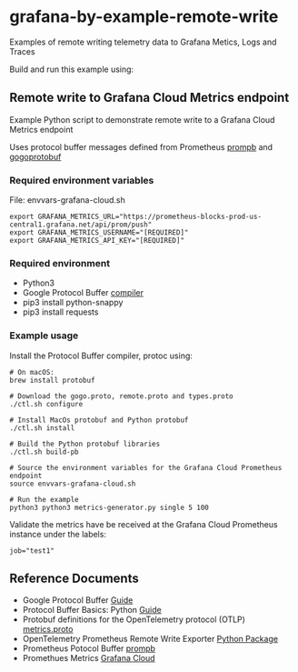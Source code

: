 # grafana-by-example-remote-write
Examples of remote writing telemetry data to Grafana Metics, Logs and Traces

Build and run this example using:

## Remote write to Grafana Cloud Metrics endpoint
Example Python script to demonstrate remote write to a Grafana Cloud Metrics endpoint

Uses protocol buffer messages defined from Prometheus [prompb](https://github.com/prometheus/prometheus/tree/main/prompb) and [gogoprotobuf](https://github.com/gogo/protobuf/tree/master/gogoproto)

### Required environment variables

File: envvars-grafana-cloud.sh

```
export GRAFANA_METRICS_URL="https://prometheus-blocks-prod-us-central1.grafana.net/api/prom/push"
export GRAFANA_METRICS_USERNAME="[REQUIRED]"
export GRAFANA_METRICS_API_KEY="[REQUIRED]"
```

### Required environment

- Python3
- Google Protocol Buffer [compiler](https://developers.google.com/protocol-buffers)
- pip3 install python-snappy
- pip3 install requests

### Example usage

Install the Protocol Buffer compiler, protoc using:
```
# On macOS:
brew install protobuf
```

```
# Download the gogo.proto, remote.proto and types.proto
./ctl.sh configure

# Install MacOs protobuf and Python protobuf
./ctl.sh install

# Build the Python protobuf libraries
./ctl.sh build-pb

# Source the environment variables for the Grafana Cloud Prometheus endpoint
source envvars-grafana-cloud.sh

# Run the example
python3 python3 metrics-generator.py single 5 100

```
Validate the metrics have be received at the Grafana Cloud Prometheus instance under the labels:
```
job="test1"
```

## Reference Documents

- Google Protocol Buffer [Guide](https://developers.google.com/protocol-buffers)
- Protocol Buffer Basics: Python [Guide](https://developers.google.com/protocol-buffers/docs/pythontutorial)
- Protobuf definitions for the OpenTelemetry protocol (OTLP) [metrics.proto](https://github.com/open-telemetry/opentelemetry-proto/blob/main/opentelemetry/proto/metrics/v1/metrics.proto)
- OpenTelemetry Prometheus Remote Write Exporter [Python Package](https://pypi.org/project/opentelemetry-exporter-prometheus-remote-write/)
- Prometheus Potocol Buffer [prompb](https://github.com/prometheus/prometheus/tree/main/prompb)
- Promethues Metrics [Grafana Cloud](https://grafana.com/docs/grafana-cloud/metrics-prometheus/)

